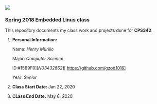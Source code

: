 ![](https://www.newpaltz.edu/media/identity/logos/newpaltzlogo.jpg)

### **Spring 2018 Embedded Linus class**

This repository documents my class work and projects done for **CPS342**.
  1. **Personal Information:**
     
     Name: *Henry Murillo*
     
     Major: *Computer Science*

     ID:#1589F0][*N03432852*][ https://github.com/gzod1016]

     Year: *Senior*
  2. **Class Start Date:** Jan 22, 2020
  
  3. **CLass End Date:** May 8, 2020
